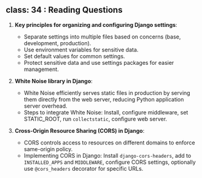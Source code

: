 ## class: 34 : Reading Questions

1. **Key principles for organizing and configuring Django settings**:
   - Separate settings into multiple files based on concerns (base, development, production).
   - Use environment variables for sensitive data.
   - Set default values for common settings.
   - Protect sensitive data and use settings packages for easier management.

2. **White Noise library in Django**:
   - White Noise efficiently serves static files in production by serving them directly from the web server, reducing Python application server overhead.
   - Steps to integrate White Noise: Install, configure middleware, set STATIC_ROOT, run `collectstatic`, configure web server.

3. **Cross-Origin Resource Sharing (CORS) in Django**:
   - CORS controls access to resources on different domains to enforce same-origin policy.
   - Implementing CORS in Django: Install `django-cors-headers`, add to `INSTALLED_APPS` and `MIDDLEWARE`, configure CORS settings, optionally use `@cors_headers` decorator for specific URLs.